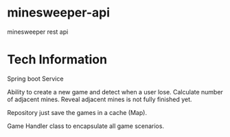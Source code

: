 # minesweeper-api
minesweeper rest api

# Tech Information

Spring boot Service

Ability to create a new game and detect when a user lose. Calculate number of adjacent mines. Reveal adjacent mines is not fully finished yet.

Repository just save the games in a cache (Map).

Game Handler class to encapsulate all game scenarios.





